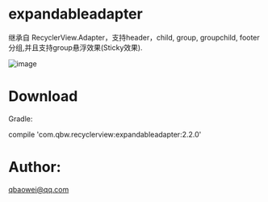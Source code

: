 # expandableadapter



继承自 RecyclerView.Adapter，支持header，child, group, groupchild, footer 分组,并且支持group悬浮效果(Sticky效果).



![image](https://github.com/qbaowei/ExpandableAdapter/raw/master/screenshots/ExpandableAdapter.gif)

# Download


Gradle:


compile 'com.qbw.recyclerview:expandableadapter:2.2.0'


# Author:


qbaowei@qq.com

